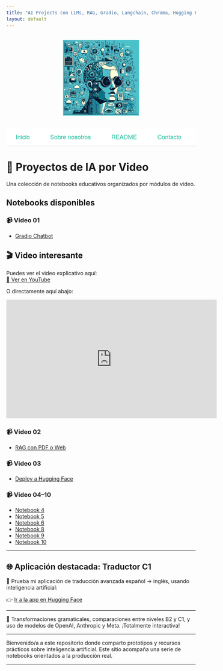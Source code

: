 ```yaml
---
title: "AI Projects con LLMs, RAG, Gradio, Langchain, Chroma, Hugging Face"
layout: default
---
```


<div style="text-align: center; margin: 30px 0;">
  <img src="assets/img/im1.jpeg" style="max-width: 40%;" />
</div>

<div style="background-color: white; padding: 12px 0; text-align: left; font-family: 'Helvetica Neue', Helvetica, Arial, sans-serif; font-size: 16px; border-bottom: 1px solid #e0e0e0;">
  <a href="/AI/index.html" style="margin: 0 25px; text-decoration: none; color: #1abc9c;">Inicio</a>
  <a href="/AI/about.html" style="margin: 0 25px; text-decoration: none; color: #1abc9c;">Sobre nosotros</a>
  <a href="/AI/README.html" style="margin: 0 25px; text-decoration: none; color: #1abc9c;">README</a>
  <a href="mailto:fmmarco29@hotmail.com" style="margin: 0 25px; text-decoration: none; color: #1abc9c;">Contacto</a>
</div>

# 🎥 Proyectos de IA por Video

Una colección de notebooks educativos organizados por módulos de video.

## Notebooks disponibles

### 📹 Video 01
- [Gradio Chatbot](https://nbviewer.org/github/fmmarco29/AI/blob/main/Video_01/video01_Gradio_chatbot.ipynb)

## 🎬 Video interesante

Puedes ver el video explicativo aquí:  
[🔗 Ver en YouTube](https://www.youtube.com/watch?v=t-1gu0EI_-o)

O directamente aquí abajo:

<iframe width="560" height="315" src="https://www.youtube.com/embed/t-1gu0EI_-o" frameborder="0" allowfullscreen></iframe>

### 📹 Video 02
- [RAG con PDF o Web](https://nbviewer.org/github/fmmarco29/AI/blob/main/Video_02/RAG_con_PDF_o_Web.ipynb)

### 📹 Video 03
- [Deploy a Hugging Face](https://nbviewer.org/github/fmmarco29/AI/blob/main/Video_03/Deploy_Hugging.ipynb)

### 📹 Video 04–10
- [Notebook 4](https://nbviewer.org/github/fmmarco29/AI/blob/main/Video_04/notebook4.ipynb)
- [Notebook 5](https://nbviewer.org/github/fmmarco29/AI/blob/main/Video_05/notebook5.ipynb)
- [Notebook 6](https://nbviewer.org/github/fmmarco29/AI/blob/main/Video_06/notebook6.ipynb)
- [Notebook 8](https://nbviewer.org/github/fmmarco29/AI/blob/main/Video_08/notebook7.ipynb)
- [Notebook 9](https://nbviewer.org/github/fmmarco29/AI/blob/main/Video_09/notebook8.ipynb)
- [Notebook 10](https://nbviewer.org/github/fmmarco29/AI/blob/main/Video_10/notebook9.ipynb)

---
## 🌐 Aplicación destacada: Traductor C1

🚀 Prueba mi aplicación de traducción avanzada español → inglés, usando inteligencia artificial:

👉 [Ir a la app en Hugging Face](https://huggingface.co/spaces/fmcsihe2929/FernandoMartinezMarco_C1-Translator-ES-EN)

---

🎯 Transformaciones gramaticales, comparaciones entre niveles B2 y C1, y uso de modelos de OpenAI, Anthropic y Meta. ¡Totalmente interactiva!

---

Bienvenido/a a este repositorio donde comparto prototipos y recursos prácticos sobre inteligencia artificial. Este sitio acompaña una serie de notebooks orientados a la producción real.

---
